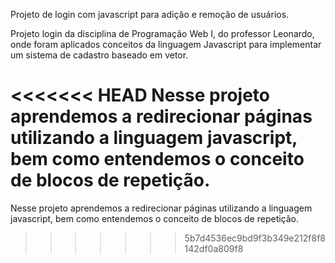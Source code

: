 Projeto de login com javascript para adição e remoção de
usuários.

Projeto login da disciplina de Programação Web I, do professor Leonardo, onde foram aplicados conceitos da linguagem Javascript para implementar um sistema de cadastro baseado em vetor.

<<<<<<< HEAD
Nesse projeto aprendemos a redirecionar páginas utilizando a linguagem javascript, bem como entendemos o conceito de blocos de repetição.
=======
Nesse projeto aprendemos a redirecionar páginas utilizando a linguagem javascript, bem como entendemos o conceito de blocos de repetição.
>>>>>>> 5b7d4536ec9bd9f3b349e212f8f8142df0a809f8
